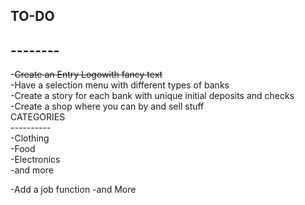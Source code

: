 ## TO-DO<br>
## --------<br>
-~~Create an Entry Logowith fancy text~~<br>
-Have a selection menu with different types of banks<br>
-Create a story for each bank with unique initial deposits and
 checks<br>
-Create a shop where you can by and sell stuff<br>
	CATEGORIES<br>
	----------<br>
		-Clothing<br>
		-Food<br>
		-Electronics<br>
		-and more<br>
	
-Add a job function
-and More
